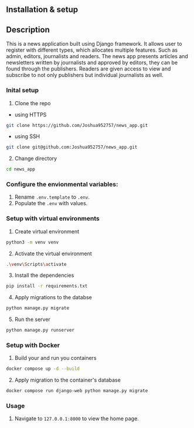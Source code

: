 ## Installation & setup

## Description

This is a news application built using Django framework. It allows user to register with different types, which allocates multiple features. Such as admin, editors, journalists and readers. The news app presents articles and newsletters written by journalists and approved by editors, they can be found through the publishers. Readers are given access to view and subscribe to not only publishers but individual journalists as well.

### Inital setup
1. Clone the repo 
- using HTTPS
```bash
git clone https://github.com/Joshua952757/news_app.git
```

- using SSH
```bash
git clone git@github.com:Joshua952757/news_app.git
```

2. Change directory
```bash
cd news_app
```

### Configure the envionmental variables:
1. Rename `.env.template` to `.env`.
2. Populate the `.env` with values.

### Setup with virtual environments
1. Create virtual environment
```bash
python3 -m venv venv
```

2. Activate the virtual environment
```bash
.\venv\Scripts\activate
```

3. Install the dependencies
```bash
pip install -r requirements.txt
```

4. Apply migrations to the databse
```bash
python manage.py migrate
```

5. Run the server
```bash
python manage.py runserver
``` 

### Setup with Docker

1. Build your and run you containers
```bash
docker compose up -d --build
```

2. Apply migration to the container's database 
```bash
docker compose run django-web python manage.py migrate
```

### Usage
1. Navigate to `127.0.0.1:8000` to view the home page.